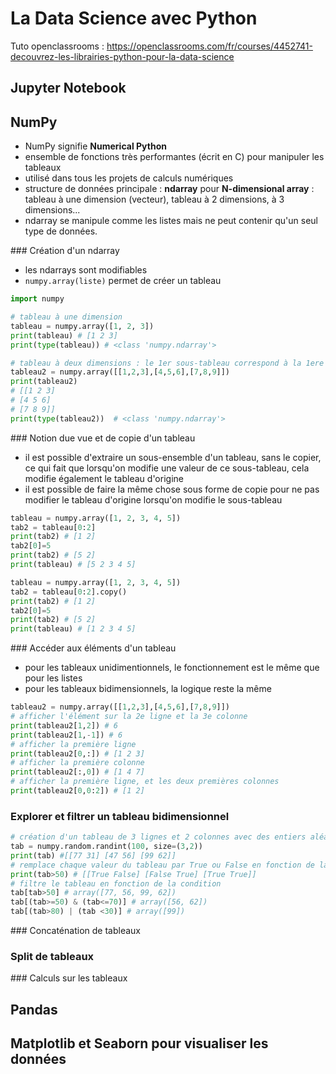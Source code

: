 # La Data Science avec Python

Tuto openclassrooms : https://openclassrooms.com/fr/courses/4452741-decouvrez-les-librairies-python-pour-la-data-science

## Jupyter Notebook

## NumPy

- NumPy signifie **Numerical Python**
- ensemble de fonctions très performantes (écrit en C) pour manipuler les tableaux
- utilisé dans tous les projets de calculs numériques
- structure de données principale : **ndarray** pour **N-dimensional array** : tableau à une dimension (vecteur), tableau à 2 dimensions, à 3 dimensions...
- ndarray se manipule comme les listes mais ne peut contenir qu'un seul type de données.

### Création d'un ndarray

- les ndarrays sont modifiables
- `numpy.array(liste)` permet de créer un tableau

```py
import numpy

# tableau à une dimension
tableau = numpy.array([1, 2, 3])
print(tableau) # [1 2 3]
print(type(tableau)) # <class 'numpy.ndarray'>

# tableau à deux dimensions : le 1er sous-tableau correspond à la 1ere ligne, le 2ème à la 2ème ligne...
tableau2 = numpy.array([[1,2,3],[4,5,6],[7,8,9]])
print(tableau2)
# [[1 2 3]
# [4 5 6]
# [7 8 9]]
print(type(tableau2))  # <class 'numpy.ndarray'>
```

### Notion due vue et de copie d'un tableau

- il est possible d'extraire un sous-ensemble d'un tableau, sans le copier, ce qui fait que lorsqu'on modifie une valeur de ce sous-tableau, cela modifie également le tableau d'origine
- il est possible de faire la même chose sous forme de copie pour ne pas modifier le tableau d'origine lorsqu'on modifie le sous-tableau

```py
tableau = numpy.array([1, 2, 3, 4, 5])
tab2 = tableau[0:2]
print(tab2) # [1 2]
tab2[0]=5
print(tab2) # [5 2]
print(tableau) # [5 2 3 4 5]

tableau = numpy.array([1, 2, 3, 4, 5])
tab2 = tableau[0:2].copy()
print(tab2) # [1 2]
tab2[0]=5
print(tab2) # [5 2]
print(tableau) # [1 2 3 4 5]
```

### Accéder aux éléments d'un tableau

- pour les tableaux unidimentionnels, le fonctionnement est le même que pour les listes
- pour les tableaux bidimensionnels, la logique reste la même

```py
tableau2 = numpy.array([[1,2,3],[4,5,6],[7,8,9]])
# afficher l'élément sur la 2e ligne et la 3e colonne
print(tableau2[1,2]) # 6
print(tableau2[1,-1]) # 6
# afficher la première ligne
print(tableau2[0,:]) # [1 2 3]
# afficher la première colonne
print(tableau2[:,0]) # [1 4 7]
# afficher la première ligne, et les deux premières colonnes
print(tableau2[0,0:2]) # [1 2]
```

### Explorer et filtrer un tableau bidimensionnel

```py
# création d'un tableau de 3 lignes et 2 colonnes avec des entiers aléatoires entre 0 et 100
tab = numpy.random.randint(100, size=(3,2))
print(tab) #[[77 31] [47 56] [99 62]]
# remplace chaque valeur du tableau par True ou False en fonction de la condition
print(tab>50) # [[True False] [False True] [True True]]
# filtre le tableau en fonction de la condition
tab[tab>50] # array([77, 56, 99, 62])
tab[(tab>=50) & (tab<=70)] # array([56, 62])
tab[(tab>80) | (tab <30)] # array([99])
```

### Concaténation de tableaux

### Split de tableaux

### Calculs sur les tableaux


## Pandas

## Matplotlib et Seaborn pour visualiser les données